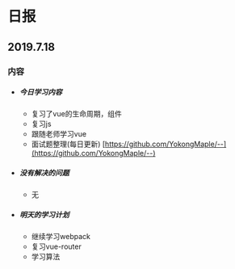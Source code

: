 # 日报

## 2019.7.18

### 内容

- ##### 今日学习内容

  - 复习了vue的生命周期，组件
  - 复习js
  - 跟随老师学习vue
  - 面试题整理(每日更新)  [https://github.com/YokongMaple/--](https://github.com/YokongMaple/--)

- ##### 没有解决的问题

  - 无

- ##### 明天的学习计划

  - 继续学习webpack
  - 复习vue-router
  - 学习算法